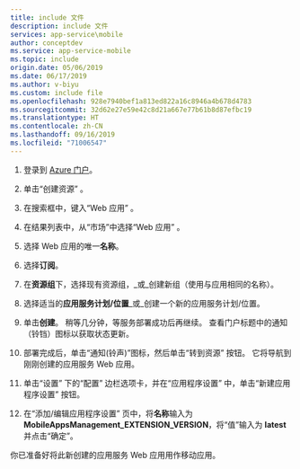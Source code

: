 ```yaml
---
title: include 文件
description: include 文件
services: app-service\mobile
author: conceptdev
ms.service: app-service-mobile
ms.topic: include
origin.date: 05/06/2019
ms.date: 06/17/2019
ms.author: v-biyu
ms.custom: include file
ms.openlocfilehash: 928e7940bef1a813ed822a16c8946a4b678d4783
ms.sourcegitcommit: 32d62e27e59e42c8d21a667e77b61b8d87efbc19
ms.translationtype: HT
ms.contentlocale: zh-CN
ms.lasthandoff: 09/16/2019
ms.locfileid: "71006547"
---
```

1. 登录到 [Azure 门户]。

2. 单击“创建资源”  。

3. 在搜索框中，键入“Web 应用”  。
    
4. 在结果列表中，从“市场”中选择“Web 应用”  。

5. 选择 Web 应用的唯一**名称**。

6. 选择**订阅**。
7. 在**资源组**下，选择现有资源组，_或_创建新组（使用与应用相同的名称）。
8. 选择适当的**应用服务计划/位置**_或_创建一个新的应用服务计划/位置。 
9. 单击**创建**。 稍等几分钟，等服务部署成功后再继续。 查看门户标题中的通知（铃铛）图标以获取状态更新。

10. 部署完成后，单击“通知(铃声)”图标，然后单击“转到资源”  按钮。 它将导航到刚刚创建的应用服务 Web 应用。 

11. 单击“设置”  下的“配置”  边栏选项卡，并在“应用程序设置”  中，单击“新建应用程序设置”  按钮。

12. 在“添加/编辑应用程序设置”  页中，将**名称**输入为 **MobileAppsManagement_EXTENSION_VERSION**，将“值”输入为 **latest** 并点击“确定”。

你已准备好将此新创建的应用服务 Web 应用用作移动应用。

<!-- URLs. -->
[Azure 门户]: https://portal.azure.cn/